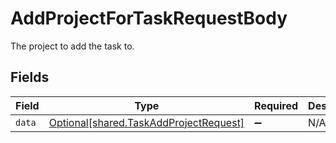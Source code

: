# AddProjectForTaskRequestBody

The project to add the task to.


## Fields

| Field                                                                                  | Type                                                                                   | Required                                                                               | Description                                                                            |
| -------------------------------------------------------------------------------------- | -------------------------------------------------------------------------------------- | -------------------------------------------------------------------------------------- | -------------------------------------------------------------------------------------- |
| `data`                                                                                 | [Optional[shared.TaskAddProjectRequest]](../../models/shared/taskaddprojectrequest.md) | :heavy_minus_sign:                                                                     | N/A                                                                                    |